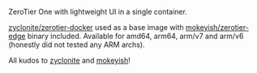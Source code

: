 ZeroTier One with lightweight UI in a single container.

[zyclonite/zerotier-docker](https://github.com/zyclonite/zerotier-docker) used as a base image with [mokeyish/zerotier-edge](https://github.com/mokeyish/zerotier-edge) binary included. Available for amd64, arm64, arm/v7 and arm/v6 (honestly did not tested any ARM archs).

All kudos to [zyclonite](https://github.com/zyclonite) and [mokeyish](https://github.com/mokeyish)!